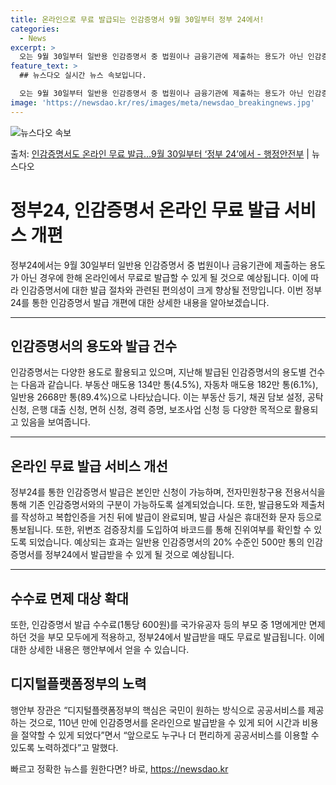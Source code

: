 ```yaml
---
title: 온라인으로 무료 발급되는 인감증명서 9월 30일부터 정부 24에서!
categories:
  - News
excerpt: >
  오는 9월 30일부터 일반용 인감증명서 중 법원이나 금융기관에 제출하는 용도가 아닌 인감증명서는 정부24(w…
feature_text: >
  ## 뉴스다오 실시간 뉴스 속보입니다.

  오는 9월 30일부터 일반용 인감증명서 중 법원이나 금융기관에 제출하는 용도가 아닌 인감증명서는 정부24(w…
image: 'https://newsdao.kr/res/images/meta/newsdao_breakingnews.jpg'
---
```


![뉴스다오 속보](https://newsdao.kr/res/images/meta/newsdao_breakingnews.jpg)

<p>출처: <a href="https://newsdao.kr/3702" rel="dofollow">인감증명서도 온라인 무료 발급…9월 30일부터 ‘정부 24’에서 - 행정안전부</a> | 뉴스다오</p>

<h1>정부24, 인감증명서 온라인 무료 발급 서비스 개편</h1>
<p data-ke-size="size16">정부24에서는 9월 30일부터 일반용 인감증명서 중 법원이나 금융기관에 제출하는 용도가 아닌 경우에 한해 온라인에서 무료로 발급할 수 있게 될 것으로 예상됩니다. 이에 따라 인감증명서에 대한 발급 절차와 관련된 편의성이 크게 향상될 전망입니다. 이번 정부24를 통한 인감증명서 발급 개편에 대한 상세한 내용을 알아보겠습니다.</p>
<hr>
<h2>인감증명서의 용도와 발급 건수</h2>
<p data-ke-size="size16">인감증명서는 다양한 용도로 활용되고 있으며, 지난해 발급된 인감증명서의 용도별 건수는 다음과 같습니다. 부동산 매도용 134만 통(4.5%), 자동차 매도용 182만 통(6.1%), 일반용 2668만 통(89.4%)으로 나타났습니다. 이는 부동산 등기, 채권 담보 설정, 공탁 신청, 은행 대출 신청, 면허 신청, 경력 증명, 보조사업 신청 등 다양한 목적으로 활용되고 있음을 보여줍니다.</p>
<hr>
<h2>온라인 무료 발급 서비스 개선</h2>
<p data-ke-size="size16">정부24를 통한 인감증명서 발급은 본인만 신청이 가능하며, 전자민원창구용 전용서식을 통해 기존 인감증명서와의 구분이 가능하도록 설계되었습니다. 또한, 발급용도와 제출처를 작성하고 복합인증을 거친 뒤에 발급이 완료되며, 발급 사실은 휴대전화 문자 등으로 통보됩니다. 또한, 위변조 검증장치를 도입하여 바코드를 통해 진위여부를 확인할 수 있도록 되었습니다. 예상되는 효과는 일반용 인감증명서의 20% 수준인 500만 통의 인감증명서를 정부24에서 발급받을 수 있게 될 것으로 예상됩니다.</p>
<hr>
<h2>수수료 면제 대상 확대</h2>
<p data-ke-size="size16">또한, 인감증명서 발급 수수료(1통당 600원)를 국가유공자 등의 부모 중 1명에게만 면제하던 것을 부모 모두에게 적용하고, 정부24에서 발급받을 때도 무료로 발급됩니다. 이에 대한 상세한 내용은 행안부에서 얻을 수 있습니다.</p>
<h2>디지털플랫폼정부의 노력</h2>
<p data-ke-size="size16">행안부 장관은 “디지털플랫폼정부의 핵심은 국민이 원하는 방식으로 공공서비스를 제공하는 것으로, 110년 만에 인감증명서를 온라인으로 발급받을 수 있게 되어 시간과 비용을 절약할 수 있게 되었다”면서 “앞으로도 누구나 더 편리하게 공공서비스를 이용할 수 있도록 노력하겠다”고 말했다.</p>
<p data-ke-size="size16"></p> 

빠르고 정확한 뉴스를 원한다면? 바로, <a href="https://newsdao.kr" rel="dofollow">https://newsdao.kr</a>


